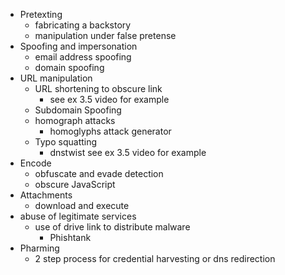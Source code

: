 
- Pretexting 
	- fabricating a backstory
	- manipulation under false pretense
- Spoofing and impersonation
	- email address  spoofing
	- domain spoofing
- URL manipulation
	- URL shortening to obscure link
		-  see ex 3.5 video for example
	- Subdomain Spoofing
	- homograph attacks
		- homoglyphs attack generator
	- Typo squatting
		- dnstwist see ex 3.5 video for example
- Encode
	- obfuscate and evade detection
	- obscure JavaScript
- Attachments
	- download and execute
- abuse of legitimate services
	- use of drive link to distribute malware
		- Phishtank
- Pharming
	- 2 step process for credential harvesting or dns redirection